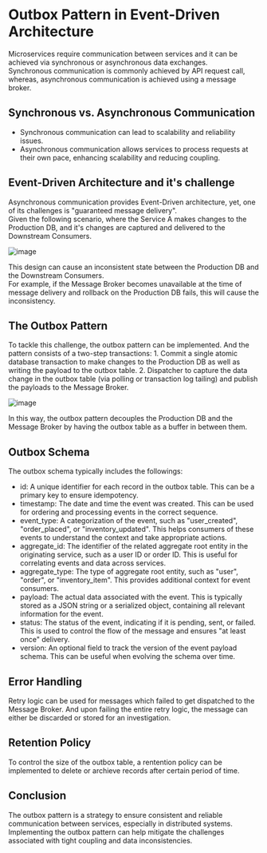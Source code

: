 # Outbox Pattern in Event-Driven Architecture

Microservices require communication between services and it can be achieved via synchronous or asynchronous data exchanges. <br>
Synchronous communication is commonly achieved by API request call, whereas, asynchronous communication is achieved using a message broker.

## Synchronous vs. Asynchronous Communication
- Synchronous communication can lead to scalability and reliability issues.
- Asynchronous communication allows services to process requests at their own pace, enhancing scalability and reducing coupling.

## Event-Driven Architecture and it's challenge
Asynchronous communication provides Event-Driven architecture, yet, one of its challenges is "guaranteed message delivery". <br>
Given the following scenario, where the Service A makes changes to the Production DB, and it's changes are captured and delivered to the Downstream Consumers. <br>

![image](https://user-images.githubusercontent.com/46085656/227776576-e759ee42-f785-4878-95bc-d504247c2b60.png)

This design can cause an inconsistent state between the Production DB and the Downstream Consumers. <br>
For example, if the Message Broker becomes unavailable at the time of message delivery and rollback on the Production DB fails, this will cause the inconsistency.

## The Outbox Pattern
To tackle this challenge, the outbox pattern can be implemented. And the pattern consists of a two-step transactions:
    1. Commit a single atomic database transaction to make changes to the Production DB as well as writing the payload to the outbox table.
    2. Dispatcher to capture the data change in the outbox table (via polling or transaction log tailing) and publish the payloads to the Message Broker.

![image](https://user-images.githubusercontent.com/46085656/227777314-986d40eb-7a15-456c-84d3-6484e6486346.png)

In this way, the outbox pattern decouples the Production DB and the Message Broker by having the outbox table as a buffer in between them.

## Outbox Schema
The outbox schema typically includes the followings:
- id: A unique identifier for each record in the outbox table. This can be a primary key to ensure idempotency.
- timestamp: The date and time the event was created. This can be used for ordering and processing events in the correct sequence.
- event_type: A categorization of the event, such as "user_created", "order_placed", or "inventory_updated". This helps consumers of these events to understand the context and take appropriate actions.
- aggregate_id: The identifier of the related aggregate root entity in the originating service, such as a user ID or order ID. This is useful for correlating events and data across services.
- aggregate_type: The type of aggregate root entity, such as "user", "order", or "inventory_item". This provides additional context for event consumers.
- payload: The actual data associated with the event. This is typically stored as a JSON string or a serialized object, containing all relevant information for the event.
- status: The status of the event, indicating if it is pending, sent, or failed. This is used to control the flow of the message and ensures "at least once" delivery.
- version: An optional field to track the version of the event payload schema. This can be useful when evolving the schema over time.

## Error Handling
Retry logic can be used for messages which failed to get dispatched to the Message Broker. And upon failing the entire retry logic, the message can either be discarded or stored for an investigation.

## Retention Policy 
To control the size of the outbox table, a rentention policy can be implemented to delete or archieve records after certain period of time.

## Conclusion
The outbox pattern is a strategy to ensure consistent and reliable communication between services, especially in distributed systems. <br>
Implementing the outbox pattern can help mitigate the challenges associated with tight coupling and data inconsistencies.

